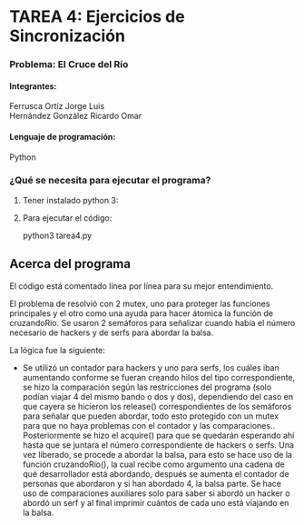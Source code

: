 # TAREA 4: Ejercicios de Sincronización
### Problema: El Cruce del Río
#### Integrantes:  

Ferrusca Ortíz Jorge Luis  
Hernández González Ricardo Omar

#### Lenguaje de programación:

Python

### ¿Qué se necesita para ejecutar el programa?

1. Tener instalado python 3:

2. Para ejecutar el código:

	python3 tarea4.py


## Acerca del programa

El código está comentado línea por línea para su mejor entendimiento.

El problema de resolvió con 2 mutex, uno para proteger las funciones principales y el otro como una ayuda para hacer átomica la función de cruzandoRio.
Se usaron 2 semáforos para señalizar cuando había el número necesario de hackers y de serfs para abordar la balsa.

La lógica fue la siguiente:
* Se utilizó un contador para hackers y uno para serfs, los cuáles iban aumentando conforme se fueran creando hilos del tipo correspondiente, se hizo la comparación según las restricciones del programa (solo podían viajar 4 del mismo bando o dos y dos), dependiendo del caso en que cayera se hicieron los release() correspondientes de los semáforos para señalar que pueden abordar, todo esto protegido con un mutex para que no haya problemas con el contador y las comparaciones..
Posteriormente se hizo el acquire() para que se quedarán esperando ahí hasta que se juntara el número correspondiente de hackers o serfs.
Una vez liberado, se procede a abordar la balsa, para esto se hace uso de la función cruzandoRio(), la cual recibe como argumento una cadena de qué desarrollador está abordando, después se aumenta el contador de personas que abordaron y si han abordado 4, la balsa parte. Se hace uso de comparaciones auxiliares solo para saber si abordó un hacker o abordó un serf y al final imprimir cuántos de cada uno está viajando en la balsa.
